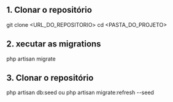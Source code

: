 ## 1. Clonar o repositório

git clone <URL_DO_REPOSITORIO>
cd <PASTA_DO_PROJETO>

## 2. xecutar as migrations

php artisan migrate

## 3. Clonar o repositório

php artisan db:seed ou
php artisan migrate:refresh --seed
